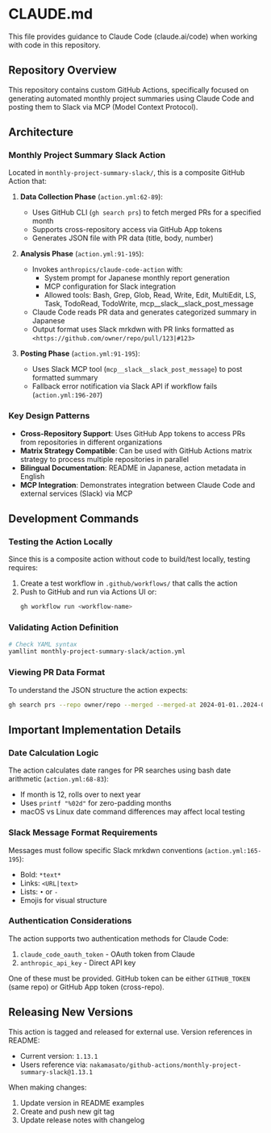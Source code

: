 # CLAUDE.md

This file provides guidance to Claude Code (claude.ai/code) when working with code in this repository.

## Repository Overview

This repository contains custom GitHub Actions, specifically focused on generating automated monthly project summaries using Claude Code and posting them to Slack via MCP (Model Context Protocol).

## Architecture

### Monthly Project Summary Slack Action

Located in `monthly-project-summary-slack/`, this is a composite GitHub Action that:

1. **Data Collection Phase** (`action.yml:62-89`):
   - Uses GitHub CLI (`gh search prs`) to fetch merged PRs for a specified month
   - Supports cross-repository access via GitHub App tokens
   - Generates JSON file with PR data (title, body, number)

2. **Analysis Phase** (`action.yml:91-195`):
   - Invokes `anthropics/claude-code-action` with:
     - System prompt for Japanese monthly report generation
     - MCP configuration for Slack integration
     - Allowed tools: Bash, Grep, Glob, Read, Write, Edit, MultiEdit, LS, Task, TodoRead, TodoWrite, mcp__slack__slack_post_message
   - Claude Code reads PR data and generates categorized summary in Japanese
   - Output format uses Slack mrkdwn with PR links formatted as `<https://github.com/owner/repo/pull/123|#123>`

3. **Posting Phase** (`action.yml:91-195`):
   - Uses Slack MCP tool (`mcp__slack__slack_post_message`) to post formatted summary
   - Fallback error notification via Slack API if workflow fails (`action.yml:196-207`)

### Key Design Patterns

- **Cross-Repository Support**: Uses GitHub App tokens to access PRs from repositories in different organizations
- **Matrix Strategy Compatible**: Can be used with GitHub Actions matrix strategy to process multiple repositories in parallel
- **Bilingual Documentation**: README in Japanese, action metadata in English
- **MCP Integration**: Demonstrates integration between Claude Code and external services (Slack) via MCP

## Development Commands

### Testing the Action Locally

Since this is a composite action without code to build/test locally, testing requires:

1. Create a test workflow in `.github/workflows/` that calls the action
2. Push to GitHub and run via Actions UI or:
   ```bash
   gh workflow run <workflow-name>
   ```

### Validating Action Definition

```bash
# Check YAML syntax
yamllint monthly-project-summary-slack/action.yml
```

### Viewing PR Data Format

To understand the JSON structure the action expects:
```bash
gh search prs --repo owner/repo --merged --merged-at 2024-01-01..2024-02-01 --json title,body,number --limit 100
```

## Important Implementation Details

### Date Calculation Logic

The action calculates date ranges for PR searches using bash date arithmetic (`action.yml:68-83`):
- If month is 12, rolls over to next year
- Uses `printf "%02d"` for zero-padding months
- macOS vs Linux date command differences may affect local testing

### Slack Message Format Requirements

Messages must follow specific Slack mrkdwn conventions (`action.yml:165-195`):
- Bold: `*text*`
- Links: `<URL|text>`
- Lists: `•` or `-`
- Emojis for visual structure

### Authentication Considerations

The action supports two authentication methods for Claude Code:
1. `claude_code_oauth_token` - OAuth token from Claude
2. `anthropic_api_key` - Direct API key

One of these must be provided. GitHub token can be either `GITHUB_TOKEN` (same repo) or GitHub App token (cross-repo).

## Releasing New Versions

This action is tagged and released for external use. Version references in README:
- Current version: `1.13.1`
- Users reference via: `nakamasato/github-actions/monthly-project-summary-slack@1.13.1`

When making changes:
1. Update version in README examples
2. Create and push new git tag
3. Update release notes with changelog

